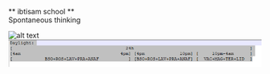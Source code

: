 ** ibtisam school **  
Spontaneous thinking  

![alt text](./frontend/removed_substance_from_old_versions.png "Hover Text")  
![alt text](./frontend/Daylight.png "Hover Text")  

